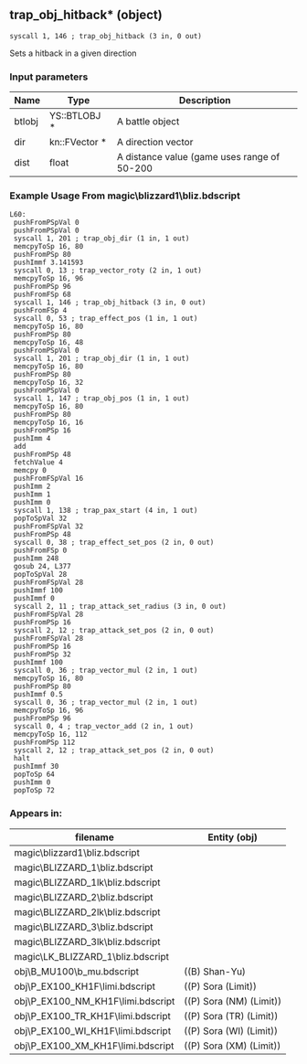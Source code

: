 ## trap_obj_hitback* (object)

`syscall 1, 146 ; trap_obj_hitback (3 in, 0 out)`

Sets a hitback in a given direction

### Input parameters
| Name | Type | Description
|------|------|------------
| btlobj   | YS::BTLOBJ *   | A battle object
| dir   | kn::FVector *   | A direction vector
| dist   | float   | A distance value (game uses range of 50-200


### Example Usage From magic\blizzard1\bliz.bdscript
```plaintext
L60:
 pushFromPSpVal 0
 pushFromPSpVal 0
 syscall 1, 201 ; trap_obj_dir (1 in, 1 out)
 memcpyToSp 16, 80
 pushFromPSp 80
 pushImmf 3.141593
 syscall 0, 13 ; trap_vector_roty (2 in, 1 out)
 memcpyToSp 16, 96
 pushFromPSp 96
 pushFromFSp 68
 syscall 1, 146 ; trap_obj_hitback (3 in, 0 out)
 pushFromFSp 4
 syscall 0, 53 ; trap_effect_pos (1 in, 1 out)
 memcpyToSp 16, 80
 pushFromPSp 80
 memcpyToSp 16, 48
 pushFromPSpVal 0
 syscall 1, 201 ; trap_obj_dir (1 in, 1 out)
 memcpyToSp 16, 80
 pushFromPSp 80
 memcpyToSp 16, 32
 pushFromPSpVal 0
 syscall 1, 147 ; trap_obj_pos (1 in, 1 out)
 memcpyToSp 16, 80
 pushFromPSp 80
 memcpyToSp 16, 16
 pushFromPSp 16
 pushImm 4
 add 
 pushFromPSp 48
 fetchValue 4
 memcpy 0
 pushFromFSpVal 16
 pushImm 2
 pushImm 1
 pushImm 0
 syscall 1, 138 ; trap_pax_start (4 in, 1 out)
 popToSpVal 32
 pushFromFSpVal 32
 pushFromPSp 48
 syscall 0, 38 ; trap_effect_set_pos (2 in, 0 out)
 pushFromFSp 0
 pushImm 248
 gosub 24, L377
 popToSpVal 28
 pushFromFSpVal 28
 pushImmf 100
 pushImmf 0
 syscall 2, 11 ; trap_attack_set_radius (3 in, 0 out)
 pushFromFSpVal 28
 pushFromPSp 16
 syscall 2, 12 ; trap_attack_set_pos (2 in, 0 out)
 pushFromFSpVal 28
 pushFromPSp 16
 pushFromPSp 32
 pushImmf 100
 syscall 0, 36 ; trap_vector_mul (2 in, 1 out)
 memcpyToSp 16, 80
 pushFromPSp 80
 pushImmf 0.5
 syscall 0, 36 ; trap_vector_mul (2 in, 1 out)
 memcpyToSp 16, 96
 pushFromPSp 96
 syscall 0, 4 ; trap_vector_add (2 in, 1 out)
 memcpyToSp 16, 112
 pushFromPSp 112
 syscall 2, 12 ; trap_attack_set_pos (2 in, 0 out)
 halt 
 pushImmf 30
 popToSp 64
 pushImm 0
 popToSp 72
```


### Appears in:
| filename | Entity (obj)
|----------|-------------
| magic\blizzard1\bliz.bdscript       |           
| magic\BLIZZARD_1\bliz.bdscript       |           
| magic\BLIZZARD_1lk\bliz.bdscript       |           
| magic\BLIZZARD_2\bliz.bdscript       |           
| magic\BLIZZARD_2lk\bliz.bdscript       |           
| magic\BLIZZARD_3\bliz.bdscript       |           
| magic\BLIZZARD_3lk\bliz.bdscript       |           
| magic\LK_BLIZZARD_1\bliz.bdscript       |           
| obj\B_MU100\b_mu.bdscript       | ((B) Shan-Yu)          
| obj\P_EX100_KH1F\limi.bdscript       | ((P) Sora (Limit))          
| obj\P_EX100_NM_KH1F\limi.bdscript       | ((P) Sora (NM) (Limit))          
| obj\P_EX100_TR_KH1F\limi.bdscript       | ((P) Sora (TR) (Limit))          
| obj\P_EX100_WI_KH1F\limi.bdscript       | ((P) Sora (WI) (Limit))          
| obj\P_EX100_XM_KH1F\limi.bdscript       | ((P) Sora (XM) (Limit))          



